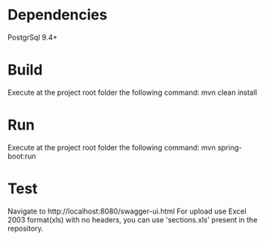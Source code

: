 # Dependencies
  PostgrSql 9.4+

# Build
  Execute at the project root folder the following command:
    mvn clean install
    
# Run
  Execute at the project root folder the following command:
    mvn spring-boot:run
    
# Test
  Navigate to http://localhost:8080/swagger-ui.html
  For upload use Excel 2003 format(xls) with no headers, you can use 'sections.xls' present in the repository.
  
  
